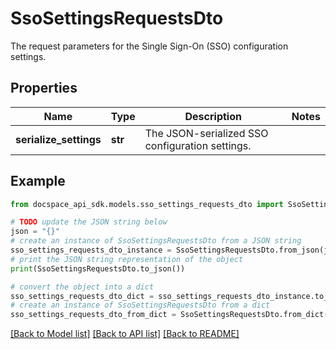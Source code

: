 # SsoSettingsRequestsDto
The request parameters for the Single Sign-On (SSO) configuration settings.

## Properties

Name | Type | Description | Notes
------------ | ------------- | ------------- | -------------
**serialize_settings** | **str** | The JSON-serialized SSO configuration settings. | 

## Example

```python
from docspace_api_sdk.models.sso_settings_requests_dto import SsoSettingsRequestsDto

# TODO update the JSON string below
json = "{}"
# create an instance of SsoSettingsRequestsDto from a JSON string
sso_settings_requests_dto_instance = SsoSettingsRequestsDto.from_json(json)
# print the JSON string representation of the object
print(SsoSettingsRequestsDto.to_json())

# convert the object into a dict
sso_settings_requests_dto_dict = sso_settings_requests_dto_instance.to_dict()
# create an instance of SsoSettingsRequestsDto from a dict
sso_settings_requests_dto_from_dict = SsoSettingsRequestsDto.from_dict(sso_settings_requests_dto_dict)
```
[[Back to Model list]](../README.md#documentation-for-models) [[Back to API list]](../README.md#documentation-for-api-endpoints) [[Back to README]](../README.md)


